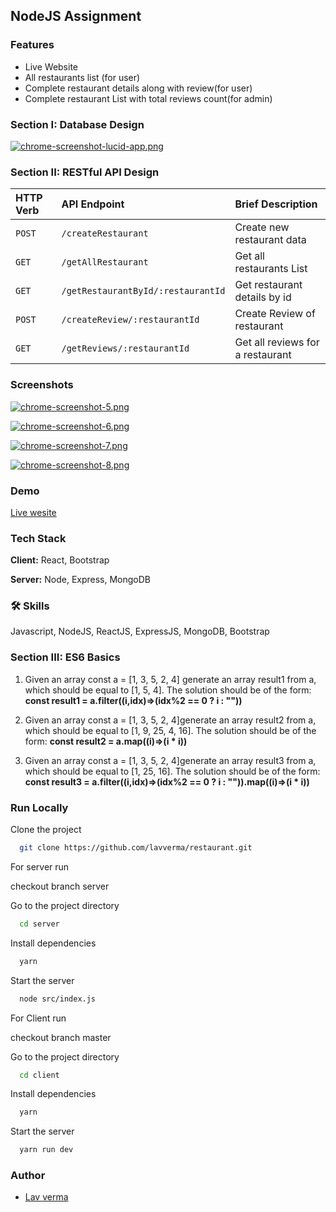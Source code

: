 
##  NodeJS Assignment

### Features

- Live Website
- All restaurants list (for user)
- Complete restaurant details along with review(for user)
- Complete restaurant List with total reviews count(for admin)
### Section I: Database Design
[![chrome-screenshot-lucid-app.png](https://i.postimg.cc/d3180R3S/chrome-screenshot-lucid-app.png)](https://postimg.cc/qhPtb388)


### Section II: RESTful API Design

| HTTP Verb | API Endpoint | Brief Description                |
| :-------- | :------- | :------------------------- |
| `POST` | `/createRestaurant` | Create new restaurant data|
| `GET`| `/getAllRestaurant` | Get all restaurants List |
| `GET`| `/getRestaurantById/:restaurantId` | Get restaurant details by id|
| `POST`| `/createReview/:restaurantId` | Create Review of restaurant |
| `GET`| `/getReviews/:restaurantId` | Get all reviews for a restaurant |



### Screenshots

[![chrome-screenshot-5.png](https://i.postimg.cc/y8q1PFcq/chrome-screenshot-5.png)](https://postimg.cc/RNRxCJgG)

[![chrome-screenshot-6.png](https://i.postimg.cc/V6Nm64Qt/chrome-screenshot-6.png)](https://postimg.cc/kVLkYQ5M)

[![chrome-screenshot-7.png](https://i.postimg.cc/TwHGWmf4/chrome-screenshot-7.png)](https://postimg.cc/DJsR9SWr)

[![chrome-screenshot-8.png](https://i.postimg.cc/xd59nh7Y/chrome-screenshot-8.png)](https://postimg.cc/06zTCWPH)

### Demo

[Live wesite](https://restaurant-frnl.onrender.com)


### Tech Stack

**Client:** React, Bootstrap

**Server:** Node, Express, MongoDB
### 🛠 Skills
Javascript, NodeJS, ReactJS, ExpressJS, MongoDB, Bootstrap

### Section III: ES6 Basics

1. Given an array const a = [1, 3, 5, 2, 4] generate an array result1 from a, which should be equal to [1, 5, 4]. The solution should be of the form: 
**const result1 = a.filter((i,idx)=>(idx%2 == 0 ? i : ""))**

2. Given an array const a = [1, 3, 5, 2, 4]generate an array result2 from a, which should be equal to [1, 9, 25, 4, 16]. The solution should be of the form: 
**const result2 = a.map((i)=>(i * i))**

3. Given an array const a = [1, 3, 5, 2, 4]generate an array result3 from a, which should be equal to [1, 25, 16]. The solution should be of the form: 
**const result3 = a.filter((i,idx)=>(idx%2 == 0 ? i : "")).map((i)=>(i * i))**
### Run Locally

Clone the project

```bash
  git clone https://github.com/lavverma/restaurant.git
```
For server run

checkout branch server

Go to the project directory

```bash
  cd server
```

Install dependencies

```bash
  yarn
```

Start the server

```bash
  node src/index.js
```

For Client run

checkout branch master

Go to the project directory

```bash
  cd client
```

Install dependencies

```bash
  yarn
```

Start the server

```bash
  yarn run dev
```


### Author

- [Lav verma](https://github.com/lavverma)

